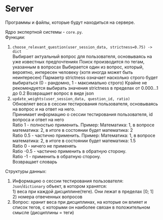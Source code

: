 # Server
Программы и файлы, которые будут находиться на сервере.

Ядро экспертной системы - `core.py`.\
Функции:
  1) `choose_relevant_question(user_session_data, strictness=0.75) -> dict`\
        Выбирает актуальный вопрос для пользователя, основываясь на уже известных предпочтениях
        Поиск производится по тегам, указанным в вопросах
        Выбирается один из вопрос, который, вероятно, интересен человеку (хотя иногда может быть неинтересен)
        Пармаетр strictness означает насколько строго будет выбираться (0 - рандомно, 1 - максимально строго)
        Крайне не рекомендуется выбирать значения strictness в пределах от 0.000...1 до 0.2
        Возвращает вопрос в виде json
  2) `update_weights(user_session_data, question_id, ratio)`\
        Обновляет веса в сессии тестирования пользователя, основываясь на вопрос и на ответ на него.\
        Принимает информацию о сессии тестирования пользователя, id вопроса и ответ на него\
        Ratio 1 - полностью применить.  Пример: Математика: 1, в вопросе математика: 2, в итоге в состоянии будет математика: 2\
        Ratio 0.5 - частично применить. Пример: Математика: 1, в вопросе математика: 2, в итоге в состоянии будет математика: 1.5\
        Ratio 0 - ничего не применять\
        Ratio -0.5 - частично применить в обратную сторону.\
        Ratio -1 - применить в обратную сторону.\
        Возвращает словарь


Структуры данных:
  1) Информацию о сессии тестирования пользователя:\
        `Json`/`dictionary` объект, в котором хранятся:\
            1) веса при каждой дисциплине(теге). Они лежат в пределах [0; 1]\
            2) номера отвеченных вопросов
  2) Вопрос: хранит веса при дисциплинах, на которые он влияет и список тегов, с которыми он наиболее связан в положительном смысле (дисциплины = теги)
